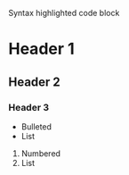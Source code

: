 Syntax highlighted code block

# Header 1
## Header 2
### Header 3

- Bulleted
- List

1. Numbered
2. List



